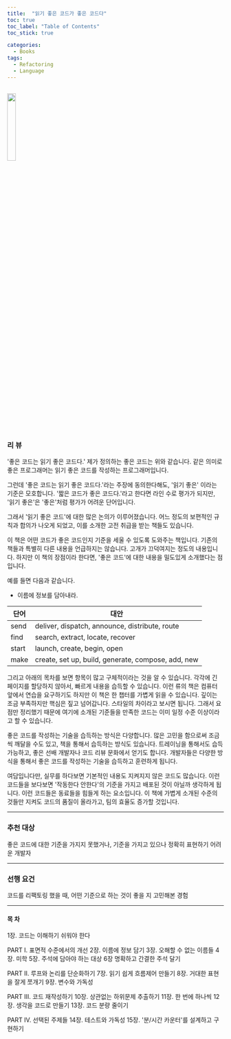 ```yaml
---
title:  "읽기 좋은 코드가 좋은 코드다"
toc: true
toc_label: "Table of Contents"
toc_stick: true

categories:
  - Books
tags:
  - Refactoring
  - Language
---
```


<a href="https://www.aladin.co.kr/shop/wproduct.aspx?ItemId=16108252"><img src="https://image.aladin.co.kr/product/1610/82/cover500/897914914x_1.jpg" width="20%"></a>
---

### 리 뷰  

'좋은 코드는 읽기 좋은 코드다.'
제가 정의하는 좋은 코드는 위와 같습니다.
같은 의미로 좋은 프로그래머는 읽기 좋은 코드를 작성하는 프로그래머입니다. 

그런데 '좋은 코드는 읽기 좋은 코드다.'라는 주장에 동의한다해도, '읽기 좋은' 이라는 기준은 모호합니다.
'짧은 코드가 좋은 코드다.'라고 한다면 라인 수로 평가가 되지만, '읽기 좋은'은 '좋은'처럼 평가가 어려운 단어입니다.

그래서 '읽기 좋은 코드'에 대한 많은 논의가 이루어졌습니다. 어느 정도의 보편적인 규칙과 합의가 나오게 되었고, 이를 소개한 고전 취급을 받는 책들도 있습니다.

이 책은 어떤 코드가 좋은 코드인지 기준을 세울 수 있도록 도와주는 책입니다. 기존의 책들과 특별히 다른 내용을 언급하지는 않습니다. 고개가 끄덕여지는 정도의 내용입니다. 하지만 이 책의 장점이라 한다면, '좋은 코드'에 대한 내용을 밀도있게 소개했다는 점입니다.  

예를 들면 다음과 같습니다. 

- 이름에 정보를 담아내라.

| 단어  |              대안                                  |
|-------|----------------------------------------------------|
| send  | deliver, dispatch, announce, distribute, route     |
| find  | search, extract, locate, recover                   |
| start | launch, create, begin, open                        |
| make  | create, set up, build, generate, compose, add, new |


그리고 아래의 목차를 보면 항목이 많고 구체적이라는 것을 알 수 있습니다. 각각에 긴 페이지를 할당하지 않아서, 빠르게 내용을 습득할 수 있습니다. 이런 류의 책은 컴퓨터 앞에서 연습을 요구하기도 하지만 이 책은 한 챕터를 가볍게 읽을 수 있습니다. 깊이는 조금 부족하지만 핵심은 짚고 넘어갑니다. 스타일의 차이라고 보시면 됩니다. 그래서 요점만 정리했기 때문에 여기에 소개된 기준들을 만족한 코드는 이미 일정 수준 이상이라고 할 수 있습니다. 

좋은 코드를 작성하는 기술을 습득하는 방식은 다양합니다. 많은 고민을 함으로써 조금씩 깨달을 수도 있고, 책을 통해서 습득하는 방식도 있습니다. 트레이닝을 통해서도 습득 가능하고, 좋은 선배 개발자나 코드 리뷰 문화에서 얻기도 합니다. 개발자들은 다양한 방식을 통해서 좋은 코드를 작성하는 기술을 습득하고 훈련하게 됩니다.

여담입니다만, 실무를 하다보면 기본적인 내용도 지켜지지 않은 코드도 많습니다. 이런 코드들을 보다보면 '작동한다 안한다'의 기준을 가지고 배포된 것이 아닐까 생각하게 됩니다. 이런 코드들은 동료들을 힘들게 하는 요소입니다. 이 책에 가볍게 소개된 수준의 것들만 지켜도 코드의 품질이 올라가고, 팀의 효율도 증가할 것입니다.  

---
### 추천 대상   
좋은 코드에 대한 기준을 가지지 못했거나, 기준을 가지고 있으나 정확히 표현하기 어려운 개발자

---
### 선행 요건
코드를 리팩토링 했을 때, 어떤 기준으로 하는 것이 좋을 지 고민해본 경험  

---
#### 목 차

1장. 코드는 이해하기 쉬워야 한다

PART I. 표면적 수준에서의 개선
2장. 이름에 정보 담기
3장. 오해할 수 없는 이름들
4장. 미학
5장. 주석에 담아야 하는 대상
6장 명확하고 간결한 주석 달기

PART II. 루프와 논리를 단순화하기
7장. 읽기 쉽게 흐름제어 만들기
8장. 거대한 표현을 잘게 쪼개기
9장. 변수와 가독성

PART III. 코드 재작성하기
10장. 상관없는 하위문제 추출하기
11장. 한 번에 하나씩
12장. 생각을 코드로 만들기
13장. 코드 분량 줄이기

PART IV. 선택된 주제들
14장. 테스트와 가독성
15장. '분/시간 카운터'를 설계하고 구현하기
